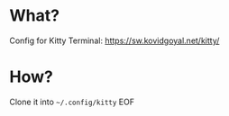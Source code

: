 # What?
Config for Kitty Terminal: https://sw.kovidgoyal.net/kitty/

# How?
Clone it into `~/.config/kitty`
EOF

